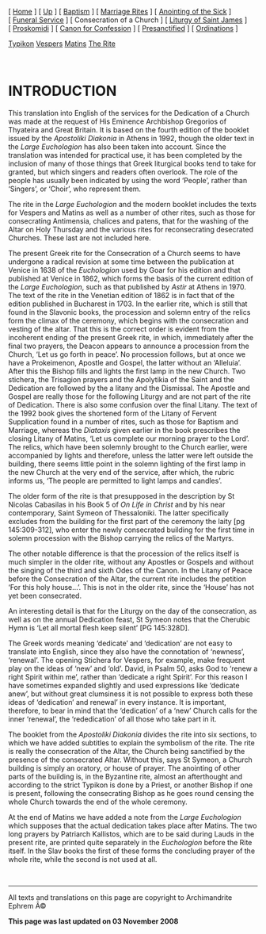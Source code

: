 \[ [Home](index.md) \] \[ [Up](eucholog.md) \] \[ [Baptism](baptism.md) \] \[ [Marriage Rites](marriage.md) \] \[ [Anointing of the Sick](anointin.md) \] \[ [Funeral Service](funeral.md) \] \[ Consecration of a Church \] \[ [Liturgy of Saint James](lit-james.md) \] \[ [Proskomidi](proskomidi.md) \] \[ [Canon for Confession](canon_for_confession.md) \] \[ [Presanctified](presanctified.md) \] \[ [Ordinations](ordinations.md) \]

[Typikon](typikon.md)
[Vespers](dedic-ves.md)
[Matins](dedic-mat.md)
[The Rite](therite.md)

 

INTRODUCTION
============

This translation into English of the services for the Dedication of a Church was made at the request of His Eminence Archbishop Gregorios of Thyateira and Great Britain. It is based on the fourth edition of the booklet issued by the *Apostoliki Diakonia* in Athens in 1992, though the older text in the *Large Euchologion* has also been taken into account. Since the translation was intended for practical use, it has been completed by the inclusion of many of those things that Greek liturgical books tend to take for granted, but which singers and readers often overlook. The role of the people has usually been indicated by using the word ‘People’, rather than ‘Singers’, or ‘Choir’, who represent them.

The rite in the *Large Euchologion* and the modern booklet includes the texts for Vespers and Matins as well as a number of other rites, such as those for consecrating Antimensia, chalices and patens, that for the washing of the Altar on Holy Thursday and the various rites for reconsecrating desecrated Churches. These last are not included here.

The present Greek rite for the Consecration of a Church seems to have undergone a radical revision at some time between the publication at Venice in 1638 of the *Euchologion* used by Goar for his edition and that published at Venice in 1862, which forms the basis of the current edition of the *Large Euchologion*, such as that published by *Astir* at Athens in 1970. The text of the rite in the Venetian edition of 1862 is in fact that of the edition published in Bucharest in 1703. In the earlier rite, which is still that found in the Slavonic books, the procession and solemn entry of the relics form the climax of the ceremony, which begins with the consecration and vesting of the altar. That this is the correct order is evident from the incoherent ending of the present Greek rite, in which, immediately after the final two prayers, the Deacon appears to announce a procession from the Church, ‘Let us go forth in peace’. No procession follows, but at once we have a Prokeimenon, Apostle and Gospel, the latter without an ‘Alleluia’. After this the Bishop fills and lights the first lamp in the new Church. Two stichera, the Trisagion prayers and the Apolytikia of the Saint and the Dedication are followed by the a litany and the Dismissal. The Apostle and Gospel are really those for the following Liturgy and are not part of the rite of Dedication. There is also some confusion over the final Litany. The text of the 1992 book gives the shortened form of the Litany of Fervent Supplication found in a number of rites, such as those for Baptism and Marriage, whereas the *Diataxis* given earlier in the book prescribes the closing Litany of Matins, ‘Let us complete our morning prayer to the Lord’. The relics, which have been solemnly brought to the Church earlier, were accompanied by lights and therefore, unless the latter were left outside the building, there seems little point in the solemn lighting of the first lamp in the new Church at the very end of the service, after which, the rubric informs us, ‘The people are permitted to light lamps and candles’.

The older form of the rite is that presupposed in the description by St Nicolas Cabasilas in his Book 5 of *On Life in Christ* and by his near contemporary, Saint Symeon of Thessaloniki. The latter specifically excludes from the building for the first part of the ceremony the laity \[pg 145:309-312\], who enter the newly consecrated building for the first time in solemn procession with the Bishop carrying the relics of the Martyrs.

The other notable difference is that the procession of the relics itself is much simpler in the older rite, without any Apostles or Gospels and without the singing of the third and sixth Odes of the Canon. In the Litany of Peace before the Consecration of the Altar, the current rite includes the petition ‘For this holy house…’. This is not in the older rite, since the ‘House’ has not yet been consecrated.

An interesting detail is that for the Liturgy on the day of the consecration, as well as on the annual Dedication feast, St Symeon notes that the Cherubic Hymn is ‘Let all mortal flesh keep silent’ \[PG 145:328D\].

The Greek words meaning ‘dedicate’ and ‘dedication’ are not easy to translate into English, since they also have the connotation of ‘newness’, ‘renewal’. The opening Stichera for Vespers, for example, make frequent play on the ideas of ‘new’ and ‘old’. David, in Psalm 50, asks God to ‘renew a right Spirit within me’, rather than ‘dedicate a right Spirit’. For this reason I have sometimes expanded slightly and used expressions like ‘dedicate anew’, but without great clumsiness it is not possible to express both these ideas of ‘dedication’ and renewal’ in every instance. It is important, therefore, to bear in mind that the ‘dedication’ of a ‘new’ Church calls for the inner ‘renewal’, the ‘rededication’ of all those who take part in it.

The booklet from the *Apostoliki Diakonia* divides the rite into six sections, to which we have added subtitles to explain the symbolism of the rite. The rite is really the consecration of the Altar, the Church being sanctified by the presence of the consecrated Altar. Without this, says St Symeon, a Church building is simply an oratory, or house of prayer. The anointing of other parts of the building is, in the Byzantine rite, almost an afterthought and according to the strict Typikon is done by a Priest, or another Bishop if one is present, following the consecrating Bishop as he goes round censing the whole Church towards the end of the whole ceremony.

At the end of Matins we have added a note from the *Large Euchologion* which supposes that the actual dedication takes place after Matins. The two long prayers by Patriarch Kallistos, which are to be said during Lauds in the present rite, are printed quite separately in the *Euchologion* before the Rite itself. In the Slav books the first of these forms the concluding prayer of the whole rite, while the second is not used at all.

 

------------------------------------------------------------------------

All texts and translations on this page are copyright to
Archimandrite Ephrem Â©

**This page was last updated on 03 November 2008**
